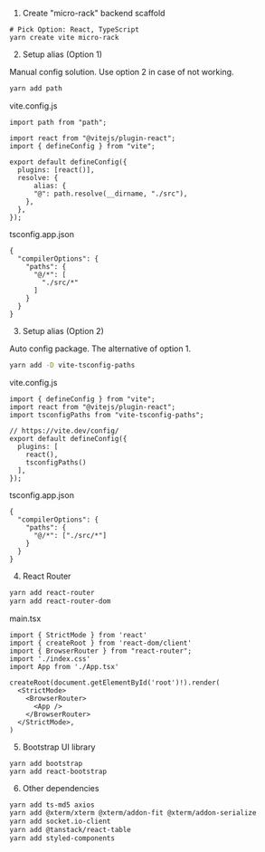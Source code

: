 1. Create "micro-rack" backend scaffold

```
# Pick Option: React, TypeScript
yarn create vite micro-rack
```

2. Setup alias (Option 1)

Manual config solution. Use option 2 in case of not working.

```sh
yarn add path
```

vite.config.js

```
import path from "path";

import react from "@vitejs/plugin-react";
import { defineConfig } from "vite";

export default defineConfig({
  plugins: [react()],
  resolve: {
      alias: {
      "@": path.resolve(__dirname, "./src"),
    },
  },
});
```

tsconfig.app.json

```
{
  "compilerOptions": {
    "paths": {
      "@/*": [
        "./src/*"
      ]
    }
  }
}
```

3. Setup alias (Option 2)

Auto config package. The alternative of option 1.

```sh
yarn add -D vite-tsconfig-paths
```

vite.config.js

```
import { defineConfig } from "vite";
import react from "@vitejs/plugin-react";
import tsconfigPaths from "vite-tsconfig-paths";

// https://vite.dev/config/
export default defineConfig({
  plugins: [
    react(),
    tsconfigPaths()
  ],
});
```

tsconfig.app.json

```
{
  "compilerOptions": {
    "paths": {
      "@/*": ["./src/*"]
    }
  }
}
```

4. React Router

```sh
yarn add react-router
yarn add react-router-dom
```

main.tsx

```
import { StrictMode } from 'react'
import { createRoot } from 'react-dom/client'
import { BrowserRouter } from "react-router";
import './index.css'
import App from './App.tsx'

createRoot(document.getElementById('root')!).render(
  <StrictMode>
    <BrowserRouter>
      <App />
    </BrowserRouter>
  </StrictMode>,
)
```

5. Bootstrap UI library

```
yarn add bootstrap
yarn add react-bootstrap
```

6. Other dependencies

```sh
yarn add ts-md5 axios
yarn add @xterm/xterm @xterm/addon-fit @xterm/addon-serialize
yarn add socket.io-client
yarn add @tanstack/react-table
yarn add styled-components
```
